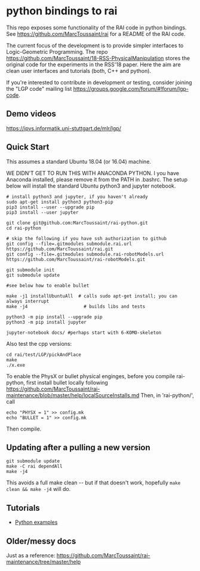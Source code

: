 # python bindings to rai

This repo exposes some functionality of the RAI code in python bindings. See https://github.com/MarcToussaint/rai for a README of the RAI code.

The current focus of the development is to provide simpler interfaces to Logic-Geometric Programming. The repo https://github.com/MarcToussaint/18-RSS-PhysicalManipulation stores the original code for the experiments in the RSS'18 paper. Here the aim are clean user interfaces and tutorials (both, C++ and python).

If you're interested to contribute in development or testing, consider joining the "LGP code" mailing list https://groups.google.com/forum/#!forum/lgp-code.

## Demo videos

https://ipvs.informatik.uni-stuttgart.de/mlr/lgp/

## Quick Start

This assumes a standard Ubuntu 18.04 (or 16.04) machine.

WE DIDN'T GET TO RUN THIS WITH ANACONDA PYTHON. I you have Anaconda
installed, please remove it from the PATH in .bashrc. The setup below will
install the standard Ubuntu python3 and jupyter notebook.

```
# install python3 and jupyter, if you haven't already
sudo apt-get install python3 python3-pip
pip3 install --user --upgrade pip
pip3 install --user jupyter 
```


```
git clone git@github.com:MarcToussaint/rai-python.git
cd rai-python

# skip the following if you have ssh authorization to github
git config --file=.gitmodules submodule.rai.url https://github.com/MarcToussaint/rai.git
git config --file=.gitmodules submodule.rai-robotModels.url https://github.com/MarcToussaint/rai-robotModels.git

git submodule init
git submodule update

#see below how to enable bullet

make -j1 installUbuntuAll  # calls sudo apt-get install; you can always interrupt
make -j4                     # builds libs and tests

python3 -m pip install --upgrade pip
python3 -m pip install jupyter

jupyter-notebook docs/ #perhaps start with 6-KOMO-skeleton
```

Also test the cpp versions:
```
cd rai/test/LGP/pickAndPlace
make
./x.exe
```

To enable the PhysX or bullet physical enginges, before you compile rai-python, first install bullet locally following
https://github.com/MarcToussaint/rai-maintenance/blob/master/help/localSourceInstalls.md
Then, in 'rai-python/', call
```
echo "PHYSX = 1" >> config.mk
echo "BULLET = 1" >> config.mk
```
Then compile.

## Updating after a pulling a new version

```
git submodule update
make -C rai dependAll
make -j4
```
This avoids a full make clean -- but if that doesn't work, hopefully `make clean && make -j4` will do.


## Tutorials

* [Python examples](docs/)

## Older/messy docs

Just as a reference: https://github.com/MarcToussaint/rai-maintenance/tree/master/help
